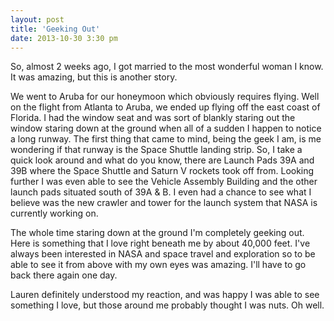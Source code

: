 ```yaml
---
layout: post
title: 'Geeking Out'
date: 2013-10-30 3:30 pm
---
```


So, almost 2 weeks ago, I got married to the most wonderful woman I know. It was amazing, but this is another story.

We went to Aruba for our honeymoon which obviously requires flying. Well on the flight from Atlanta to Aruba, we ended up flying off the east coast of Florida. I had the window seat and was sort of blankly staring out the window staring down at the ground when all of a sudden I happen to notice a long runway. The first thing that came to mind, being the geek I am, is me wondering if that runway is the Space Shuttle landing strip. So, I take a quick look around and what do you know, there are Launch Pads 39A and 39B where the Space Shuttle and Saturn V rockets took off from. Looking further I was even able to see the Vehicle Assembly Building and the other launch pads situated south of 39A & B. I even had a chance to see what I believe was the new crawler and tower for the launch system that NASA is currently working on.

The whole time staring down at the ground I'm completely geeking out. Here is something that I love right beneath me by about 40,000 feet. I've always been interested in NASA and space travel and exploration so to be able to see it from above with my own eyes was amazing. I'll have to go back there again one day.

Lauren definitely understood my reaction, and was happy I was able to see something I love, but those around me probably thought I was nuts. Oh well.
